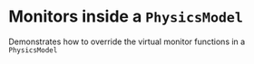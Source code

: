 Monitors inside a `PhysicsModel`
================================

Demonstrates how to override the virtual monitor functions in a `PhysicsModel`
